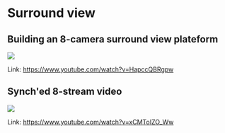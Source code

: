 # Surround view
## Building an 8-camera surround view plateform
 
![](https://img.youtube.com/vi/HapccQBRgpw/0.jpg)

Link: https://www.youtube.com/watch?v=HapccQBRgpw

## Synch'ed 8-stream video

![](https://img.youtube.com/vi/xCMToIZO_Ww/0.jpg)

Link: https://www.youtube.com/watch?v=xCMToIZO_Ww
